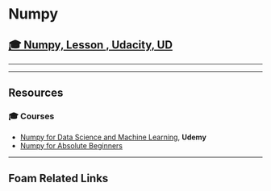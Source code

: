 # Numpy

## [🎓 Numpy, Lesson , Udacity, UD]()

---

---

## Resources

### 🎓 Courses

- [Numpy for Data Science and Machine Learning](https://www.udemy.com/course/numpy-for-data-science-and-machine-learning/?couponCode=691BF7C42229C59E8E94), **Udemy**
- [Numpy for Absolute Beginners](https://numpy.org/devdocs/user/absolute_beginners.html)

---

## Foam Related Links
